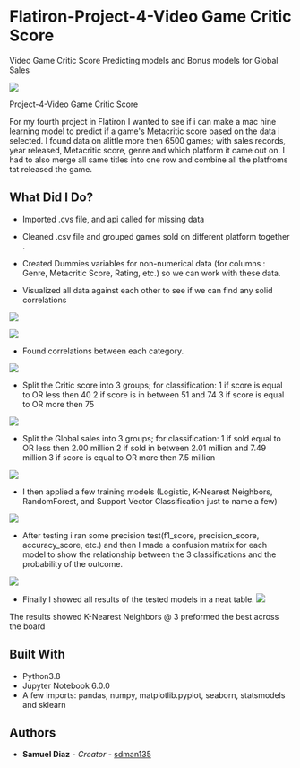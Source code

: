 # Flatiron-Project-4-Video Game Critic Score

Video Game Critic Score Predicting models and Bonus models for Global Sales

![](images/videogamebanner.png)

Project-4-Video Game Critic Score

For my fourth project in Flatiron I wanted to see if i can make a mac hine learning model to predict if a game's Metacritic score based on the data i selected. I found data on alittle more then 6500 games; with sales records, year released, Metacritic score, genre and which platform it came out on. I had to also merge all same titles into one row and combine all the platfroms tat released the game.

## What Did I Do?

* Imported .cvs file, and api called for missing data

* Cleaned .csv file and grouped games sold on different platform together .

* Created Dummies variables for non-numerical data (for columns : Genre, Metacritic Score, Rating, etc.) so we can work with these data.

* Visualized all data against each other to see if we can find any solid correlations

![](images/Picture2.png)

![](images/correlation.png)

* Found correlations between each category.

![](images/Picture3.png)


* Split the Critic score into 3 groups; for classification:
1 if score is equal to OR less then 40
2 if score is in between 51 and 74
3 if score is equal to OR more then 75

![](images/Critic_classification.png.png)

* Split the Global  sales into 3 groups; for classification:
1 if sold equal to OR less then 2.00 million
2 if sold in between 2.01 million and 7.49 million
3 if score is equal to OR more then 7.5 million

![](images/Classification_vs_count_vs_platform.png)

* I then applied a few training models (Logistic, K-Nearest Neighbors, RandomForest, and Support Vector Classification just to name a few)

![](images/sample_model_results.png)

* After testing i ran some precision test(f1_score, precision_score, accuracy_score, etc.) and then I made a confusion matrix for each model to show the relationship between the 3 classifications and the probability of the outcome.

![](images/knn_confusion_matrix.png)

* Finally I showed all results of the tested models in a neat table.
![](images/all_evalutions_table.png)

The results showed K-Nearest Neighbors @ 3 preformed the best across the board


## Built With

* Python3.8
* Jupyter Notebook 6.0.0
* A few imports: pandas, numpy, matplotlib.pyplot, seaborn, statsmodels and sklearn


## Authors

* **Samuel Diaz** - *Creator* - [sdman135](https://github.com/sdman135/)
